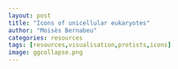 ```yaml
---
layout: post
title: "Icons of unicellular eukaryotes"
author: "Moisès Bernabeu"
categories: resources
tags: [resources,visualisation,protists,icons]
image: ggcollapse.png
---
```



